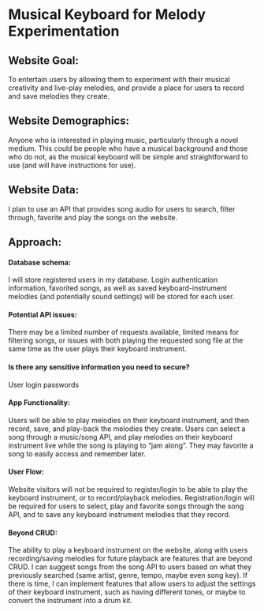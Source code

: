 
# Musical Keyboard for Melody Experimentation

## Website Goal:
To entertain users by allowing them to experiment with their musical creativity and live-play melodies, and provide a place for users to record and save melodies they create.


## Website Demographics:
Anyone who is interested in playing music, particularly through a novel medium. This could be people who have a musical background and those who do not, as the musical keyboard will be simple and straightforward to use (and will have instructions for use). 

## Website Data:
I plan to use an API that provides song audio for users to search, filter through, favorite and play the songs on the website. 


## Approach:
#### Database schema:
I will store registered users in my database. Login authentication information, favorited songs, as well as saved keyboard-instrument melodies (and potentially sound settings) will be stored for each user. 

#### Potential API issues:
There may be a limited number of requests available, limited means for filtering songs, or issues with both playing the requested song file at the same time as the user plays their keyboard instrument. 

#### Is there any sensitive information you need to secure? 
User login passwords

#### App Functionality:
Users will be able to play melodies on their keyboard instrument, and then record, save, and play-back the melodies they create. Users can select a song through a music/song API, and play melodies on their keyboard instrument live while the song is playing to “jam along”. They may favorite a song to easily access and remember later. 

#### User Flow:
Website visitors will not be required to register/login to be able to play the keyboard instrument, or to record/playback melodies. Registration/login will be required for users to select, play and favorite songs through the song API, and to save any keyboard instrument melodies that they record. 

#### Beyond CRUD:
The ability to play a keyboard instrument on the website, along with users recording/saving melodies for future playback are features that are beyond CRUD. I can suggest songs from the song API to users based on what they previously searched (same artist, genre, tempo, maybe even song key). If there is time, I can implement features that allow users to adjust the settings of their keyboard instrument, such as having different tones, or maybe to convert the instrument into a drum kit. 
